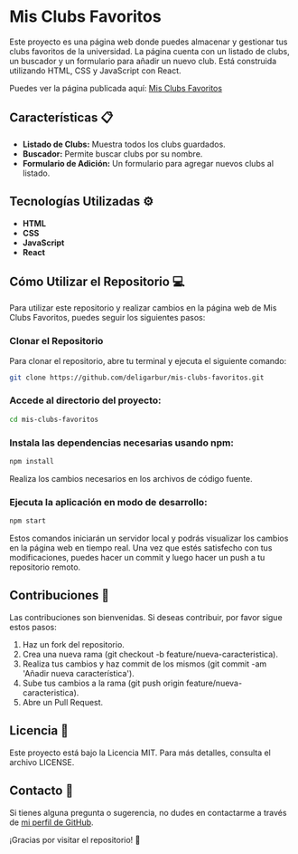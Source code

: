 # Mis Clubs Favoritos

Este proyecto es una página web donde puedes almacenar y gestionar tus clubs favoritos de la universidad. La página cuenta con un listado de clubs, un buscador y un formulario para añadir un nuevo club. Está construida utilizando HTML, CSS y JavaScript con React.

Puedes ver la página publicada aquí: [Mis Clubs Favoritos](https://deligarbur.github.io/mis-clubs-favoritos/)

## Características 📋

- **Listado de Clubs:** Muestra todos los clubs guardados.
- **Buscador:** Permite buscar clubs por su nombre.
- **Formulario de Adición:** Un formulario para agregar nuevos clubs al listado.

## Tecnologías Utilizadas ⚙️

- **HTML**
- **CSS**
- **JavaScript**
- **React**

## Cómo Utilizar el Repositorio 💻
Para utilizar este repositorio y realizar cambios en la página web de Mis Clubs Favoritos, puedes seguir los siguientes pasos:

### Clonar el Repositorio

Para clonar el repositorio, abre tu terminal y ejecuta el siguiente comando:

```sh
git clone https://github.com/deligarbur/mis-clubs-favoritos.git
```

### Accede al directorio del proyecto:
```sh
cd mis-clubs-favoritos
```

### Instala las dependencias necesarias usando npm:
```sh
npm install  
```
Realiza los cambios necesarios en los archivos de código fuente.

### Ejecuta la aplicación en modo de desarrollo:
```sh
npm start  
```
Estos comandos iniciarán un servidor local y podrás visualizar los cambios en la página web en tiempo real.
Una vez que estés satisfecho con tus modificaciones, puedes hacer un commit y luego hacer un push a tu repositorio remoto.

## Contribuciones 📎
Las contribuciones son bienvenidas. Si deseas contribuir, por favor sigue estos pasos:

1. Haz un fork del repositorio.
1. Crea una nueva rama (git checkout -b feature/nueva-caracteristica).
1. Realiza tus cambios y haz commit de los mismos (git commit -am 'Añadir nueva característica').
1. Sube tus cambios a la rama (git push origin feature/nueva-caracteristica).
1. Abre un Pull Request.

## Licencia 🪪
Este proyecto está bajo la Licencia MIT. Para más detalles, consulta el archivo LICENSE.

## Contacto 📩
Si tienes alguna pregunta o sugerencia, no dudes en contactarme a través de [mi perfil de GitHub](https://github.com/deligarbur).

¡Gracias por visitar el repositorio! 🌟
